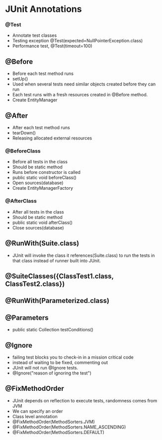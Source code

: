 # JUnit Annotations

### @Test

- Annotate test classes
- Testing exception @Test(expected=NullPointerException.class)
- Performance test, @Test(timeout=100)

## @Before

- Before each test method runs
- setUp()
- Used when several tests need similar objects created before they can run
- Each test runs with a fresh resources created in @Before method.
- Create EntityManager

## @After

- After each test method runs
- tearDown()
- Releasing allocated external resources

### @BeforeClass

- Before all tests in the class
- Should be static method
- Runs before constructor is called
- public static void beforeClass()
- Open sources(database)
- Create EntityManagerFactory

### @AfterClass

- After all tests in the class
- Should be static method
- public static void afterClass()
- Close sources(database)

## @RunWith(Suite.class)

- JUnit will invoke the class it references(Suite.class) to run the tests in
  that class instead of runner built into JUnit.

## @SuiteClasses({ClassTest1.class, ClassTest2.class})

## @RunWith(Parameterized.class)
## @Parameters

- public static Collection testConditions()

## @Ignore

- failing test blocks you to check-in in a mission critical code
- instead of waiting to be fixed, commenting out
- JUnit will not run @Ignore tests.
- @Ignore("reason of ignoring the test")

## @FixMethodOrder

- JUnit depends on reflection to execute tests, randomness comes from JVM
- We can specify an order
- Class level annotation
- @FixMethodOrder(MethodSorters.JVM)
- @FixMethodOrder(MethodSorters.NAME_ASCENDING)
- @FixMethodOrder(MethodSorters.DEFAULT)
